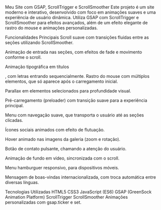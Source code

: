 Meu Site com GSAP, ScrollTrigger e ScrollSmoother Este projeto é um site moderno e interativo, desenvolvido com foco em animações suaves e uma experiência de usuário dinâmica. Utiliza GSAP com ScrollTrigger e ScrollSmoother para efeitos avançados, além de um efeito elegante de rastro do mouse e animações personalizadas.

Funcionalidades Principais Scroll suave com transições fluidas entre as seções utilizando ScrollSmoother.

Animação de entrada nas seções, com efeitos de fade e movimento conforme o scroll.

Animação tipográfica em títulos

, com letras entrando sequencialmente.
Rastro do mouse com múltiplos elementos, que só aparece após o carregamento inicial.

Parallax em elementos selecionados para profundidade visual.

Pré-carregamento (preloader) com transição suave para a experiência principal.

Menu com navegação suave, que transporta o usuário até as seções clicadas.

Ícones sociais animados com efeito de flutuação.

Hover animado nas imagens da galeria (zoom e rotação).

Botão de contato pulsante, chamando a atenção do usuário.

Animação de fundo em vídeo, sincronizada com o scroll.

Menu hamburguer responsivo, para dispositivos móveis.

Mensagem de boas-vindas internacionalizada, com troca automática entre diversas línguas.

Tecnologias Utilizadas HTML5 CSS3 JavaScript (ES6) GSAP (GreenSock Animation Platform) ScrollTrigger ScrollSmoother Animações personalizadas com gsap.ticker e set.
